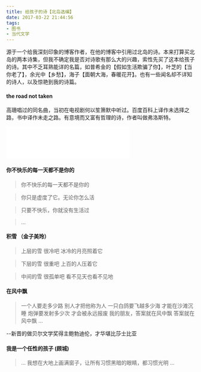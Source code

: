 ```yaml
---
title: 给孩子的诗【北岛选编】
date: 2017-03-22 21:44:56
tags:
- 图书
- 当代文学
---
```


源于一个给我深刻印象的博客作者，在他的博客中引用过北岛的诗。本来打算买北岛的两本诗集，但我不确定我是否对诗歌有那么大的兴趣，索性先买了这本给孩子的诗。其中不乏耳熟能详的名篇，如普希金的【假如生活欺骗了你】，叶芝的【当你老了】，余光中【乡愁】，海子【面朝大海，春暖花开】。也有一些闻名却不详知的诗人，以及惊艳到我的诗篇。

#### the road not taken

高珊唱过的同名曲，当初在电视剧何以笙箫默中听过。百度百科上译作未选择之路，书中译作未走之路。有意境而又富有哲理的诗，作者叫做弗洛斯特。

<iframe frameborder="no" border="0" marginwidth="0" marginheight="0" width=330 height=86 src="//music.163.com/outchain/player?type=2&id=30089065&auto=1&height=66"></iframe>

#### 你不快乐的每一天都不是你的

> 你不快乐的每一天都不是你的

> 你只是虚度了它。无论你怎么活

> 只要不快乐，你就没有生活过

> ...

#### 积雪 （金子美玲）

> 上层的雪
> 很冷吧
> 冰冷的月亮照着它

> 下层的雪
> 很重吧
> 上百的人压着它

> 中间的雪
> 很孤单吧
> 看不见天也看不见地

#### 在风中飘

> 一个人要走多少路
> 别人才把他称为人
> 一只白鸽要飞越多少海
> 才能在沙滩沉睡
> 炮弹要发射多少次
> 才会被永远报废
> 我的朋友，答案就在风中飘
> 答案就在风中飘
> ...

--新晋的做贝尔文学奖得主鲍勃迪伦，才华堪比莎士比亚

#### 我是一个任性的孩子 (顾城)

> ...
> 我想在大地上画满窗子，让所有习惯黑暗的眼睛，都习惯光明
> ...
